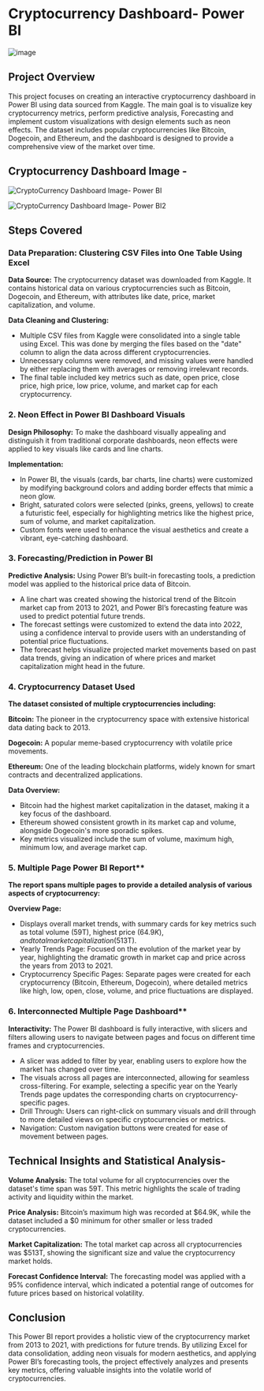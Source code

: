 # Cryptocurrency Dashboard- Power BI

![image](https://github.com/user-attachments/assets/bcd84316-02c6-43cd-b42c-51b0123c79f8)




## Project Overview

This project focuses on creating an interactive cryptocurrency dashboard in Power BI using data sourced from Kaggle. The main goal is to visualize key cryptocurrency metrics, perform predictive analysis, Forecasting and implement custom visualizations with design elements such as neon effects. The dataset includes popular cryptocurrencies like Bitcoin, Dogecoin, and Ethereum, and the dashboard is designed to provide a comprehensive view of the market over time.

## Cryptocurrency Dashboard Image -

![CryptoCurrency Dashboard Image- Power BI](https://github.com/user-attachments/assets/7d86045c-c754-4cca-95c2-f92c6b351704)

![CryptoCurrency Dashboard Image- Power BI2](https://github.com/user-attachments/assets/cca71754-ae09-4654-894f-cd72fe5bb0d4)




## Steps Covered
### Data Preparation: Clustering CSV Files into One Table Using Excel
**Data Source:** The cryptocurrency dataset was downloaded from Kaggle. It contains historical data on various cryptocurrencies such as Bitcoin, Dogecoin, and Ethereum, with attributes like date, price, market capitalization, and volume.

**Data Cleaning and Clustering:**
- Multiple CSV files from Kaggle were consolidated into a single table using Excel. This was done by merging the files based on the "date" column to align the data across different cryptocurrencies.
- Unnecessary columns were removed, and missing values were handled by either replacing them with averages or removing irrelevant records.
- The final table included key metrics such as date, open price, close price, high price, low price, volume, and market cap for each cryptocurrency.

### 2. Neon Effect in Power BI Dashboard Visuals
**Design Philosophy:** To make the dashboard visually appealing and distinguish it from traditional corporate dashboards, neon effects were applied to key visuals like cards and line charts.

**Implementation:**
- In Power BI, the visuals (cards, bar charts, line charts) were customized by modifying background colors and adding border effects that mimic a neon glow.
- Bright, saturated colors were selected (pinks, greens, yellows) to create a futuristic feel, especially for highlighting metrics like the highest price, sum of volume, and market capitalization.
- Custom fonts were used to enhance the visual aesthetics and create a vibrant, eye-catching dashboard.

### 3. Forecasting/Prediction in Power BI
**Predictive Analysis:** Using Power BI’s built-in forecasting tools, a prediction model was applied to the historical price data of Bitcoin.
- A line chart was created showing the historical trend of the Bitcoin market cap from 2013 to 2021, and Power BI’s forecasting feature was used to predict potential future trends.
- The forecast settings were customized to extend the data into 2022, using a confidence interval to provide users with an understanding of potential price fluctuations.
- The forecast helps visualize projected market movements based on past data trends, giving an indication of where prices and market capitalization might head in the future.

### 4. Cryptocurrency Dataset Used

**The dataset consisted of multiple cryptocurrencies including:**

**Bitcoin:** The pioneer in the cryptocurrency space with extensive historical data dating back to 2013.

**Dogecoin:** A popular meme-based cryptocurrency with volatile price movements.

**Ethereum:** One of the leading blockchain platforms, widely known for smart contracts and decentralized applications.

**Data Overview:**

- Bitcoin had the highest market capitalization in the dataset, making it a key focus of the dashboard.
- Ethereum showed consistent growth in its market cap and volume, alongside Dogecoin's more sporadic spikes.
- Key metrics visualized include the sum of volume, maximum high, minimum low, and average market cap.

### 5. Multiple Page Power BI Report**

**The report spans multiple pages to provide a detailed analysis of various aspects of cryptocurrency:**

**Overview Page:** 
- Displays overall market trends, with summary cards for key metrics such as total volume (59T), highest price ($64.9K), and total market capitalization ($513T).
- Yearly Trends Page: Focused on the evolution of the market year by year, highlighting the dramatic growth in market cap and price across the years from 2013 to 2021.
- Cryptocurrency Specific Pages: Separate pages were created for each cryptocurrency (Bitcoin, Ethereum, Dogecoin), where detailed metrics like high, low, open, close, volume, and price fluctuations are displayed.

### 6. Interconnected Multiple Page Dashboard**

**Interactivity:** The Power BI dashboard is fully interactive, with slicers and filters allowing users to navigate between pages and focus on different time frames and cryptocurrencies.
- A slicer was added to filter by year, enabling users to explore how the market has changed over time.
- The visuals across all pages are interconnected, allowing for seamless cross-filtering. For example, selecting a specific year on the Yearly Trends page updates the corresponding charts on cryptocurrency-specific pages.
- Drill Through: Users can right-click on summary visuals and drill through to more detailed views on specific cryptocurrencies or metrics.
- Navigation: Custom navigation buttons were created for ease of movement between pages.
 
## Technical Insights and Statistical Analysis-
  
**Volume Analysis:** The total volume for all cryptocurrencies over the dataset's time span was 59T. This metric highlights the scale of trading activity and liquidity within the market.

**Price Analysis:** Bitcoin’s maximum high was recorded at $64.9K, while the dataset included a $0 minimum for other smaller or less traded cryptocurrencies.

**Market Capitalization:** The total market cap across all cryptocurrencies was $513T, showing the significant size and value the cryptocurrency market holds.

**Forecast Confidence Interval:** The forecasting model was applied with a 95% confidence interval, which indicated a potential range of outcomes for future prices based on historical volatility.

## Conclusion
This Power BI report provides a holistic view of the cryptocurrency market from 2013 to 2021, with predictions for future trends. By utilizing Excel for data consolidation, adding neon visuals for modern aesthetics, and applying Power BI’s forecasting tools, the project effectively analyzes and presents key metrics, offering valuable insights into the volatile world of cryptocurrencies.
